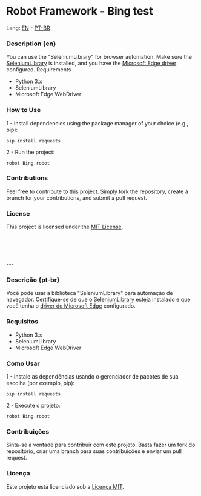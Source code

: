 # Robot Framework - Bing test

Lang: [EN](#description-en) - [PT-BR](#descrição-pt-br)

### Description {en}

You can use the "SeleniumLibrary" for browser automation. Make sure the [SeleniumLibrary](https://robotframework.org/SeleniumLibrary/) is installed, and you have the [Microsoft Edge driver](https://developer.microsoft.com/pt-br/microsoft-edge/tools/webdriver/) configured.
Requirements

- Python 3.x
- SeleniumLibrary
- Microsoft Edge WebDriver

### How to Use

1 - Install dependencies using the package manager of your choice (e.g., pip):

```shell
pip install requests
```

2 - Run the project:

```shell
robot Bing.robot
```

### Contributions

Feel free to contribute to this project. Simply fork the repository, create a branch for your contributions, and submit a pull request.


### License

This project is licensed under the [MIT License](blob/main/LICENSE).

<br/>
<br/>
<br/>
<br/>
---

### Descrição {pt-br}

Você pode usar a biblioteca "SeleniumLibrary" para automação de navegador. Certifique-se de que o [SeleniumLibrary](https://robotframework.org/SeleniumLibrary/) esteja instalado e que você tenha o [driver do Microsoft Edge](https://developer.microsoft.com/pt-br/microsoft-edge/tools/webdriver/) configurado.

### Requisitos

- Python 3.x
- SeleniumLibrary
- Microsoft Edge WebDriver 

### Como Usar

1 - Instale as dependências usando o gerenciador de pacotes de sua escolha (por exemplo, pip):

```shell
pip install requests
```

2 - Execute o projeto:

```shell
robot Bing.robot
```

### Contribuições

Sinta-se à vontade para contribuir com este projeto. Basta fazer um fork do repositório, criar uma branch para suas contribuições e enviar um pull request.

### Licença

Este projeto está licenciado sob a [Licença MIT](blob/main/LICENSE).